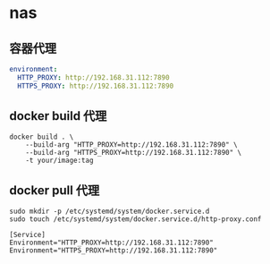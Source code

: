 # nas

## 容器代理
```yaml
environment:
  HTTP_PROXY: http://192.168.31.112:7890
  HTTPS_PROXY: http://192.168.31.112:7890
```

## docker build 代理
```shell
docker build . \
    --build-arg "HTTP_PROXY=http://192.168.31.112:7890" \
    --build-arg "HTTPS_PROXY=http://192.168.31.112:7890" \
    -t your/image:tag
```

## docker pull 代理
```shell
sudo mkdir -p /etc/systemd/system/docker.service.d
sudo touch /etc/systemd/system/docker.service.d/http-proxy.conf

[Service]
Environment="HTTP_PROXY=http://192.168.31.112:7890"
Environment="HTTPS_PROXY=http://192.168.31.112:7890"
```